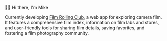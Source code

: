 👋🏻 Hi there, I'm Mike

Currently developing [Film Rolling Club](https://film-rolling-club.vercel.app), a web app for exploring camera film. It features a comprehensive film index, information on film labs and stores, and user-friendly tools for sharing film details, saving favorites, and fostering a film photography community.
